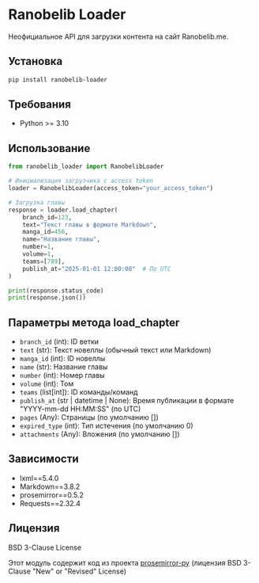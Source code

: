 # Ranobelib Loader

Неофициальное API для загрузки контента на сайт Ranobelib.me.

## Установка

```bash
pip install ranobelib-loader
```

## Требования

- Python >= 3.10

## Использование

```python
from ranobelib_loader import RanobelibLoader

# Инициализация загрузчика с access token
loader = RanobelibLoader(access_token="your_access_token")

# Загрузка главы
response = loader.load_chapter(
    branch_id=123,
    text="Текст главы в формате Markdown",
    manga_id=456,
    name="Название главы",
    number=1,
    volume=1,
    teams=[789],
    publish_at="2025-01-01 12:00:00"  # По UTC
)

print(response.status_code)
print(response.json())
```

## Параметры метода load_chapter

- `branch_id` (int): ID ветки
- `text` (str): Текст новеллы (обычный текст или Markdown)
- `manga_id` (int): ID новеллы
- `name` (str): Название главы
- `number` (int): Номер главы
- `volume` (int): Том
- `teams` (list[int]): ID команды/команд
- `publish_at` (str | datetime | None): Время публикации в формате "YYYY-mm-dd HH:MM:SS" (по UTC)
- `pages` (Any): Страницы (по умолчанию [])
- `expired_type` (int): Тип истечения (по умолчанию 0)
- `attachments` (Any): Вложения (по умолчанию [])

## Зависимости

- lxml==5.4.0
- Markdown==3.8.2
- prosemirror==0.5.2
- Requests==2.32.4

## Лицензия

BSD 3-Clause License

Этот модуль содержит код из проекта [prosemirror-py](https://github.com/fellowapp/prosemirror-py) (лицензия BSD 3-Clause "New" or "Revised" License)
```

